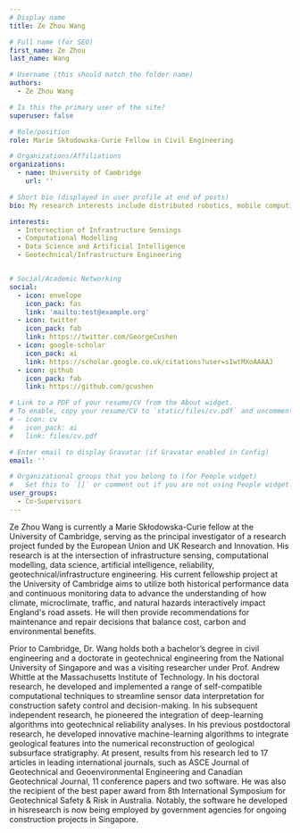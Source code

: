 ```yaml
---
# Display name
title: Ze Zhou Wang

# Full name (for SEO)
first_name: Ze Zhou 
last_name: Wang 

# Username (this should match the folder name)
authors:
  - Ze Zhou Wang

# Is this the primary user of the site?
superuser: false

# Role/position
role: Marie Skłodowska-Curie Fellow in Civil Engineering

# Organizations/Affiliations
organizations:
  - name: University of Cambridge
    url: ''

# Short bio (displayed in user profile at end of posts)
bio: My research interests include distributed robotics, mobile computing, and programmable matter.

interests:
  - Intersection of Infrastructure Sensings
  - Computational Modelling
  - Data Science and Artificial Intelligence
  - Geotechnical/Infrastructure Engineering


# Social/Academic Networking
social:
  - icon: envelope
    icon_pack: fas
    link: 'mailto:test@example.org'
  - icon: twitter
    icon_pack: fab
    link: https://twitter.com/GeorgeCushen
  - icon: google-scholar
    icon_pack: ai
    link: https://scholar.google.co.uk/citations?user=sIwtMXoAAAAJ
  - icon: github
    icon_pack: fab
    link: https://github.com/gcushen

# Link to a PDF of your resume/CV from the About widget.
# To enable, copy your resume/CV to `static/files/cv.pdf` and uncomment the lines below.
# - icon: cv
#   icon_pack: ai
#   link: files/cv.pdf

# Enter email to display Gravatar (if Gravatar enabled in Config)
email: ''

# Organizational groups that you belong to (for People widget)
#   Set this to `[]` or comment out if you are not using People widget.
user_groups:
  - Co-Supervisors
---
```

 Ze Zhou Wang is currently a Marie Skłodowska-Curie fellow at the University of Cambridge, serving as the principal investigator of a research project funded by the European Union and UK Research and Innovation. His research is at the intersection of infrastructure sensing, computational modelling, data science, artificial intelligence, reliability, geotechnical/infrastructure engineering. His current fellowship project at the University of Cambridge aims to utilize both historical performance data and continuous monitoring data to advance the understanding of how climate, microclimate, traffic, and natural hazards interactively impact England's road assets. He will then provide recommendations for maintenance and repair decisions that balance cost, carbon and environmental benefits.

Prior to Cambridge, Dr. Wang holds both a bachelor’s degree in civil engineering and a doctorate in geotechnical engineering from the National University of Singapore and was a visiting researcher under Prof. Andrew Whittle at the Massachusetts Institute of Technology. In his doctoral research, he developed and implemented a range of self-compatible computational techniques to streamline sensor data interpretation for construction safety control and decision-making. In his subsequent independent research, he pioneered the integration of deep-learning algorithms into geotechnical reliability analyses. In his previous postdoctoral research, he developed innovative machine-learning algorithms to integrate geological features into the numerical reconstruction of geological subsurface stratigraphy. At present, results from his research led to 17 articles in leading international journals, such as ASCE Journal of Geotechnical and Geoenvironmental Engineering and Canadian Geotechnical Journal, 11 conference papers and two software. He was also the recipient of the best paper award from 8th International Symposium for Geotechnical Safety & Risk in Australia. Notably, the software he developed in hisresearch is now being employed by government agencies for ongoing construction projects in Singapore.
